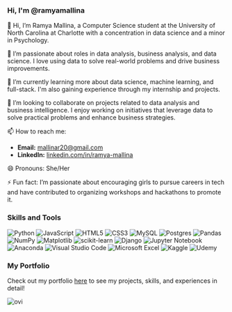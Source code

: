 ### **Hi, I'm @ramyamallina**

👋 Hi, I’m Ramya Mallina, a Computer Science student at the University of North Carolina at Charlotte with a concentration in data science and a minor in Psychology. 

👀 I’m passionate about roles in data analysis, business analysis, and data science. I love using data to solve real-world problems and drive business improvements.

🌱 I’m currently learning more about data science, machine learning, and full-stack. I'm also gaining experience through my internship and projects.

💞️ I’m looking to collaborate on projects related to data analysis and business intelligence. I enjoy working on initiatives that leverage data to solve practical problems and enhance business strategies.

📫 How to reach me:
- **Email:** mallinar20@gmail.com
- **LinkedIn:** [linkedin.com/in/ramya-mallina](https://linkedin.com/in/ramya-mallina)

😄 Pronouns: She/Her

⚡ Fun fact: I’m passionate about encouraging girls to pursue careers in tech and have contributed to organizing workshops and hackathons to promote it.

### Skills and Tools

![Python](https://img.shields.io/badge/python-3670A0?style=for-the-badge&logo=python&logoColor=ffdd54) ![JavaScript](https://img.shields.io/badge/javascript-%23323330.svg?style=for-the-badge&logo=javascript&logoColor=%23F7DF1E) ![HTML5](https://img.shields.io/badge/html5-%23E34F26.svg?style=for-the-badge&logo=html5&logoColor=white) ![CSS3](https://img.shields.io/badge/css3-%231572B6.svg?style=for-the-badge&logo=css3&logoColor=white) ![MySQL](https://img.shields.io/badge/mysql-4479A1.svg?style=for-the-badge&logo=mysql&logoColor=white) ![Postgres](https://img.shields.io/badge/postgres-%23316192.svg?style=for-the-badge&logo=postgresql&logoColor=white) ![Pandas](https://img.shields.io/badge/pandas-%23150458.svg?style=for-the-badge&logo=pandas&logoColor=white) ![NumPy](https://img.shields.io/badge/numpy-%23013243.svg?style=for-the-badge&logo=numpy&logoColor=white) ![Matplotlib](https://img.shields.io/badge/Matplotlib-%23ffffff.svg?style=for-the-badge&logo=Matplotlib&logoColor=black) ![scikit-learn](https://img.shields.io/badge/scikit--learn-%23F7931E.svg?style=for-the-badge&logo=scikit-learn&logoColor=white) ![Django](https://img.shields.io/badge/django-%23092E20.svg?style=for-the-badge&logo=django&logoColor=white) ![Jupyter Notebook](https://img.shields.io/badge/jupyter-%23FA0F00.svg?style=for-the-badge&logo=jupyter&logoColor=white) ![Anaconda](https://img.shields.io/badge/Anaconda-%2344A833.svg?style=for-the-badge&logo=anaconda&logoColor=white) ![Visual Studio Code](https://img.shields.io/badge/Visual%20Studio%20Code-0078d7.svg?style=for-the-badge&logo=visual-studio-code&logoColor=white) ![Microsoft Excel](https://img.shields.io/badge/Microsoft_Excel-217346?style=for-the-badge&logo=microsoft-excel&logoColor=white) ![Kaggle](https://img.shields.io/badge/Kaggle-035a7d?style=for-the-badge&logo=kaggle&logoColor=white) ![Udemy](https://img.shields.io/badge/Udemy-A435F0?style=for-the-badge&logo=Udemy&logoColor=white)

### My Portfolio
Check out my portfolio [here](https://rmallina.wixsite.com/ramyamallina) to see my projects, skills, and experiences in detail!

<img src="https://github-readme-stats.vercel.app/api/top-langs?username=ramyamallina&show_icons=true&locale=en&layout=compact&theme=chartreuse-dark" alt="ovi" />
